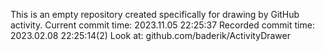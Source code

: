 This is an empty repository created specifically for drawing by GitHub activity.
Current commit time: 2023.11.05 22:25:37
Recorded commit time: 2023.02.08 22:25:14(2)
Look at: github.com/baderik/ActivityDrawer
